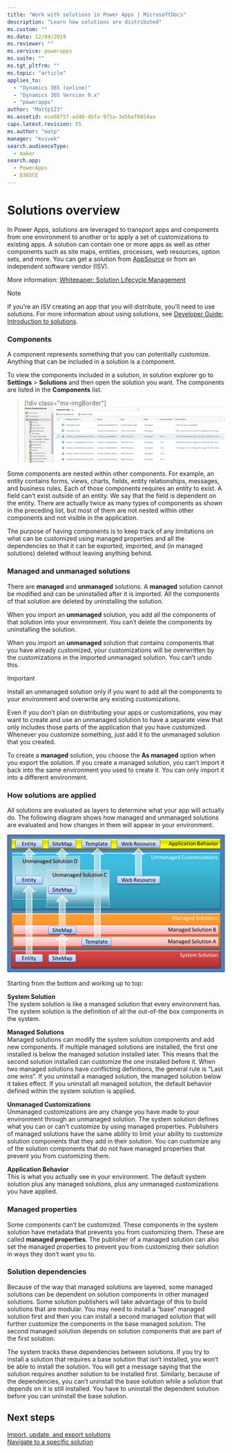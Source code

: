 ```yaml
---
title: "Work with solutions in Power Apps | MicrosoftDocs"
description: "Learn how solutions are distributed"
ms.custom: ""
ms.date: 12/04/2019
ms.reviewer: ""
ms.service: powerapps
ms.suite: ""
ms.tgt_pltfrm: ""
ms.topic: "article"
applies_to: 
  - "Dynamics 365 (online)"
  - "Dynamics 365 Version 9.x"
  - "powerapps"
author: "Mattp123"
ms.assetid: ece68f5f-ad40-4bfa-975a-3e5bafb854aa
caps.latest.revision: 55
ms.author: "matp"
manager: "kvivek"
search.audienceType: 
  - maker
search.app: 
  - PowerApps
  - D365CE
---
```

   
# Solutions overview  

  In Power Apps, solutions are leveraged to transport apps and components from one environment to another or to apply a set of customizations to existing apps. A solution can contain one or more apps as well as other components such as site maps, entities, processes, web resources, option sets, and more.  You can get a solution from [AppSource](https://appsource.microsoft.com/) or from an independent software vendor (ISV).
  
More information: [Whitepaper: Solution Lifecycle Management](https://www.microsoft.com/download/details.aspx?id=57777)  
  
> [!NOTE]
>  If you’re an ISV creating an app that you will distribute, you’ll need to use solutions. For more information about using solutions, see [Developer Guide: Introduction to solutions](/powerapps/developer/common-data-service/introduction-solutions).  
  

<a name="BKMK_SolutionComponents"></a>   
### Components  
 A component represents something that you can potentially customize. Anything that can be included in a solution is a component. 

To view the components included in a solution, in solution explorer go to **Settings** > **Solutions** and then open the solution you want. The components are listed in the **Components** list. 

> [!div class="mx-imgBorder"] 
> ![Components in solution](media/components-in-solution.png "Components in solution")

<!-- The following is a list of components that you can view in a solution:  
  
-   AI Model

-   Application Ribbon  
  
-   Article Template  
  
-   Business Rule  

-   Canvas App 
  
-   Chart  
  
-   Connection Role  
  
-   Contract Template  

-   Custom Connector
 
-   Custom Control
  
-   Dashboard  
  
-   Email Template  
  
-   Entity  
  
-   Entity Relationship  

-   Environment variable
  
-   Field  
  
-   Field Security Profile  

-   Flow
  
-   Form  
  
-   Mail Merge Template  
  
-   Message  

-   Model-driven app
  
-   Option Set  
  
-   Plug-in Assembly  
  
-   Process  

-   Report  

-   Sdk Message Processing Step  
  
-   Security Role  
  
-   Service Endpoint  
  
-   Site Map  

-   Virtual Entity Data Provider

-   Virtual Entity Data Source
  
-   Web Resource  -->
  
 Some components are nested within other components. For example, an entity contains forms, views, charts, fields, entity relationships, messages, and business rules. Each of those components requires an entity to exist. A field can’t exist outside of an entity. We say that the field is dependent on the entity. There are actually twice as many types of components as shown in the preceding list, but most of them are not nested within other components and not visible in the application.  
  
 The purpose of having components is to keep track of any limitations on what can be customized using managed properties and all the dependencies so that it can be exported, imported, and (in managed solutions) deleted without leaving anything behind.  
  
<a name="BKMK_ManagedAndUnmanagedSolutions"></a>   
### Managed and unmanaged solutions  
 There are **managed** and **unmanaged** solutions. A **managed** solution cannot be modified and can be uninstalled after it is imported. All the components of that solution are deleted by uninstalling the solution.  
  
 When you import an **unmanaged** solution, you add all the components of that solution into your environment. You can’t delete the components by uninstalling the solution.  
  
 When you import an **unmanaged** solution that contains components that you have already customized, your customizations will be overwritten by the customizations in the imported unmanaged solution. You can’t undo this.  
  
> [!IMPORTANT]
>  Install an unmanaged solution only if you want to add all the components to your environment and overwrite any existing customizations.  
  
 Even if you don’t plan on distributing your apps or customizations, you may want to create and use an unmanaged solution to have a separate view that only includes those parts of the application that you have customized. Whenever you customize something, just add it to the unmanaged solution that you created.  
  
 To create a **managed** solution, you choose the **As managed** option when you export the solution. If you create a managed solution, you can’t import it back into the same environment you used to create it. You can only import it into a different environment.  
  
<a name="BKMK_HowSolutionsAreApplied"></a>   
### How solutions are applied  
 All solutions are evaluated as layers to determine what your app will actually do. The following diagram shows how managed and unmanaged solutions are evaluated and how changes in them will appear in your environment.  
  
 ![Solution layering](media/solution-layering.png "Solution layering")  
  
 Starting from the bottom and working up to top:  
  
 **System Solution**  
 The system solution is like a managed solution that every environment has. The system solution is the definition of all the out-of-the box components in the system.  
  
 **Managed Solutions**  
 Managed solutions can modify the system solution components and add new components. If multiple managed solutions are installed, the first one installed is below the managed solution installed later. This means that the second solution installed can customize the one installed before it. When two managed solutions have conflicting definitions, the general rule is “Last one wins”. If you uninstall a managed solution, the managed solution below it takes effect. If you uninstall all managed solution, the default behavior defined within the system solution is applied.  
  
 **Unmanaged Customizations**  
 Unmanaged customizations are any change you have made to your environment through an unmanaged solution. The system solution defines what you can or can't customize by using managed properties. Publishers of managed solutions have the same ability to limit your ability to customize solution components that they add in their solution. You can customize any of the solution components that do not have managed properties that prevent you from customizing them.  
  
 **Application Behavior**  
 This is what you actually see in your environment. The default system solution plus any managed solutions, plus any unmanaged customizations you have applied.  
  
<a name="BKMK_ManagedProperties"></a>   
### Managed properties  
 Some components can’t be customized. These components in the system solution have metadata that prevents you from customizing them. These are called **managed properties**. The publisher of a managed solution can also set the managed properties to prevent you from customizing their solution in ways they don’t want you to.  
  
<a name="BKMK_Dependencies"></a>   
### Solution dependencies  
 Because of the way that managed solutions are layered, some managed solutions can be dependent on solution components in other managed solutions. Some solution publishers will take advantage of this to build solutions that are modular. You may need to install a “base” managed solution first and then you can install a second managed solution that will further customize the components in the base managed solution. The second managed solution depends on solution components that are part of the first solution.  
  
 The system tracks these dependencies between solutions. If you try to install a solution that requires a base solution that isn’t installed, you won’t be able to install the solution. You will get a message saying that the solution requires another solution to be installed first. Similarly, because of the dependencies, you can’t uninstall the base solution while a solution that depends on it is still installed. You have to uninstall the dependent solution before you can uninstall the base solution.  
  
  
## Next steps  
[Import, update, and export solutions](import-update-export-solutions.md) <br/>
[Navigate to a specific solution](navigate-specific-solution.md)
 
